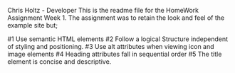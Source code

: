Chris Holtz - Developer
This is the readme file for the HomeWork Assignment Week 1.
The assignment was to retain the look and feel of the example site but;

#1 Use semantic HTML elements
#2 Follow a logical Structure independent of styling and positioning.
#3 Use alt attributes when viewing icon and image elements
#4 Heading attributes fall in sequential order
#5 The title element is concise and descriptive.





